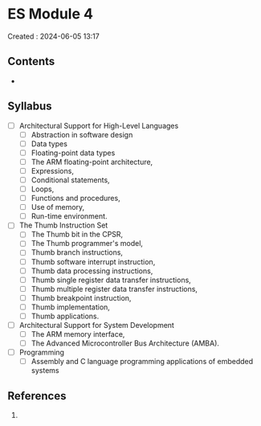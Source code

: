 # ES Module 4
Created : 2024-06-05 13:17


## Contents
- 
## Syllabus
- [ ] Architectural Support for High-Level Languages
	- [ ] Abstraction in software design
	- [ ] Data types
	- [ ] Floating-point data types
	- [ ] The ARM floating-point architecture,
	- [ ] Expressions,
	- [ ] Conditional statements,
	- [ ] Loops,
	- [ ] Functions and procedures,
	- [ ] Use of memory,
	- [ ] Run-time environment.
- [ ] The Thumb Instruction Set
	- [ ] The Thumb bit in the CPSR,
	- [ ] The Thumb programmer's model,
	- [ ] Thumb branch instructions,
	- [ ] Thumb software interrupt instruction,
	- [ ] Thumb data processing instructions,
	- [ ] Thumb single register data transfer instructions,
	- [ ] Thumb multiple register data transfer instructions,
	- [ ] Thumb breakpoint instruction,
	- [ ] Thumb implementation,
	- [ ] Thumb applications.
- [ ] Architectural Support for System Development
	- [ ] The ARM memory interface,
	- [ ] The Advanced Microcontroller Bus Architecture (AMBA).
- [ ] Programming
	- [ ] Assembly and C language programming applications of embedded systems
## References
1. 
